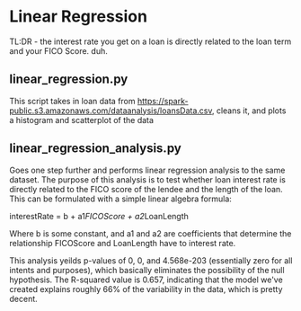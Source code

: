 # Linear Regression #

TL:DR - the interest rate you get on a loan is directly related to the loan term and your FICO Score. duh.

## linear_regression.py ##
This script takes in loan data from https://spark-public.s3.amazonaws.com/dataanalysis/loansData.csv, cleans it, and plots a histogram and scatterplot of the data

## linear_regression_analysis.py ##
Goes one step further and performs linear regression analysis to the same dataset. The purpose of this analysis is to test whether loan interest rate is directly related to the FICO score of the lendee and the length of the loan. This can be formulated with a simple linear algebra formula: 

interestRate = b + a1*FICOScore + a2*LoanLength

Where b is some constant, and a1 and a2 are coefficients that determine the relationship FICOScore and LoanLength have to interest rate. 

This analysis yeilds p-values of 0, 0, and 4.568e-203 (essentially zero for all intents and purposes), which basically eliminates the possibility of the null hypothesis. The R-squared value is 0.657, indicating that the model we've created explains roughly 66% of the variability in the data, which is pretty decent.

